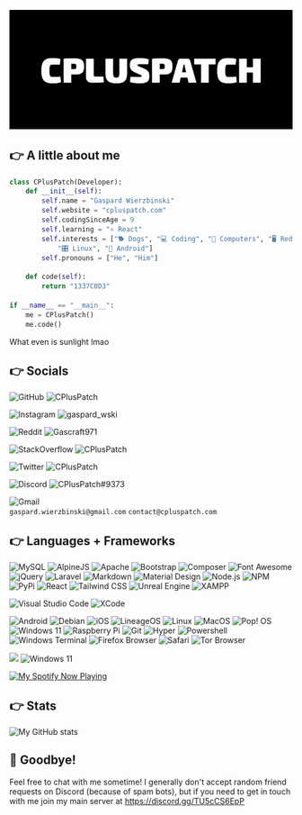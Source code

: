 ![My banner](assets/banner.gif)

## 👉 A little about me

```python
class CPlusPatch(Developer):
	def __init__(self):
		self.name = "Gaspard Wierzbinski"
		self.website = "cpluspatch.com"
		self.codingSinceAge = 9
		self.learning = "⚛️ React"
		self.interests = ["🐕 Dogs", "💻 Coding", "🔧 Computers", "🖥️ Reddit", \
			"🎛️ Linux", "📱 Android"]
		self.pronouns = ["He", "Him"]
	
	def code(self):
		return "1337C0D3"

if __name__ == "__main__":
	me = CPlusPatch()
	me.code()
```

What even is sunlight lmao
## 👉 Socials

![GitHub](https://img.shields.io/badge/GitHub-100000?style=for-the-badge&logo=github&logoColor=white) ![CPlusPatch](https://img.shields.io/badge/CPlusPatch-100000?style=for-the-badge)

![Instagram](https://img.shields.io/badge/Instagram-E4405F?style=for-the-badge&logo=instagram&logoColor=white) ![gaspard_wski](https://img.shields.io/badge/@gaspard__wski-E4405F?style=for-the-badge)

![Reddit](https://img.shields.io/badge/Reddit-FF4500?style=for-the-badge&logo=reddit&logoColor=white) ![Gascraft971](https://img.shields.io/badge/u/Gascraft971-FF4500?style=for-the-badge)

![StackOverflow](https://img.shields.io/badge/Stack_Overflow-FE7A16?style=for-the-badge&logo=stack-overflow&logoColor=white) ![CPlusPatch](https://img.shields.io/badge/@CPlusPatch-FE7A16?style=for-the-badge)

![Twitter](https://img.shields.io/badge/Twitter-1DA1F2?style=for-the-badge&logo=twitter&logoColor=white) ![CPlusPatch](https://img.shields.io/badge/@CPlusPatch-1DA1F2?style=for-the-badge)

![Discord](https://img.shields.io/badge/Discord-5865F2?style=for-the-badge&logo=discord&logoColor=white) ![CPlusPatch#9373](https://img.shields.io/badge/CPlusPatch%239373-5865F2?style=for-the-badge)

![Gmail](https://img.shields.io/badge/Gmail-D14836?style=for-the-badge&logo=gmail&logoColor=white) \
`gaspard.wierzbinski@gmail.com` `contact@cpluspatch.com`

## 👉 Languages + Frameworks

![MySQL](https://img.shields.io/badge/MariaDB-003545?style=for-the-badge&logo=mariadb&logoColor=white)
![AlpineJS](https://img.shields.io/badge/AlpineJS-8BC0D0?style=for-the-badge&logo=alpine.js&logoColor=black)
![Apache](https://img.shields.io/badge/Apache-D22128?style=for-the-badge&logo=Apache&logoColor=white)
![Bootstrap](https://img.shields.io/badge/Bootstrap-563D7C?style=for-the-badge&logo=bootstrap&logoColor=white)
![Composer](https://img.shields.io/badge/Composer-885630?style=for-the-badge&logo=Composer&logoColor=white)
![Font Awesome](https://img.shields.io/badge/Font_Awesome-339AF0?style=for-the-badge&logo=fontawesome&logoColor=white)
![jQuery](https://img.shields.io/badge/jQuery-0769AD?style=for-the-badge&logo=jquery&logoColor=white)
![Laravel](https://img.shields.io/badge/Laravel-FF2D20?style=for-the-badge&logo=laravel&logoColor=white)
![Markdown](https://img.shields.io/badge/Markdown-000000?style=for-the-badge&logo=markdown&logoColor=white)
![Material Design](https://img.shields.io/badge/material%20design-757575?style=for-the-badge&logo=material%20design&logoColor=white)
![Node.js](https://img.shields.io/badge/Node.js-339933?style=for-the-badge&logo=nodedotjs&logoColor=white)
![NPM](https://img.shields.io/badge/npm-CB3837?style=for-the-badge&logo=npm&logoColor=white)
![PyPi](https://img.shields.io/badge/pypi-3775A9?style=for-the-badge&logo=pypi&logoColor=white)
![React](https://img.shields.io/badge/React-20232A?style=for-the-badge&logo=react&logoColor=61DAFB)
![Tailwind CSS](https://img.shields.io/badge/Tailwind_CSS-38B2AC?style=for-the-badge&logo=tailwind-css&logoColor=white)
![Unreal Engine](https://img.shields.io/badge/-Unreal%20Engine-313131?style=for-the-badge&logo=unreal-engine&logoColor=white)
![XAMPP](https://img.shields.io/badge/Xampp-F37623?style=for-the-badge&logo=xampp&logoColor=white)

![Visual Studio Code](https://img.shields.io/badge/Visual_Studio_Code-0078D4?style=for-the-badge&logo=visual%20studio%20code&logoColor=white)
![XCode](https://img.shields.io/badge/Xcode-007ACC?style=for-the-badge&logo=Xcode&logoColor=white)

![Android](https://img.shields.io/badge/Android-3DDC84?style=for-the-badge&logo=android&logoColor=white)
![Debian](https://img.shields.io/badge/Debian-A81D33?style=for-the-badge&logo=debian&logoColor=white)
![iOS](https://img.shields.io/badge/iOS-000000?style=for-the-badge&logo=ios&logoColor=white)
![LineageOS](https://img.shields.io/badge/lineageos-167C80?style=for-the-badge&logo=lineageos&logoColor=white)
![Linux](https://img.shields.io/badge/Linux-FCC624?style=for-the-badge&logo=linux&logoColor=black)
![MacOS](https://img.shields.io/badge/mac%20os-000000?style=for-the-badge&logo=apple&logoColor=white)
![Pop! OS](https://img.shields.io/badge/Pop!_OS-48B9C7?style=for-the-badge&logo=Pop!_OS&logoColor=white)
![Windows 11](https://img.shields.io/badge/Windows_11-0078D6?style=for-the-badge&logo=windows&logoColor=white)
![Raspberry Pi](https://img.shields.io/badge/Raspberry%20Pi-A22846?style=for-the-badge&logo=Raspberry%20Pi&logoColor=white)
![Git](https://img.shields.io/badge/GIT-E44C30?style=for-the-badge&logo=git&logoColor=white)
![Hyper](https://img.shields.io/badge/Hyper-000000?style=for-the-badge&logo=hyper&logoColor=white)
![Powershell](https://img.shields.io/badge/powershell-5391FE?style=for-the-badge&logo=powershell&logoColor=white)
![Windows Terminal](https://img.shields.io/badge/windows%20terminal-4D4D4D?style=for-the-badge&logo=windows%20terminal&logoColor=white)
![Firefox Browser](https://img.shields.io/badge/Firefox_Browser-FF7139?style=for-the-badge&logo=Firefox-Browser&logoColor=white)
![Safari](https://img.shields.io/badge/Safari-FF1B2D?style=for-the-badge&logo=Safari&logoColor=white)
![Tor Browser](https://img.shields.io/badge/Tor_Browser-7D4698?style=for-the-badge&logo=Tor-Browser&logoColor=white)

![](https://img.shields.io/badge/Apple-Mac_Mini_2018-333333?style=for-the-badge&logo=apple&logoColor=white) ![Windows 11](https://img.shields.io/badge/Windows_11-0078D6?style=for-the-badge&logo=windows&logoColor=white)

[![My Spotify Now Playing](https://spotify-github-profile.vercel.app/api/view?uid=ulzj1q1muil9sjy87f4krzdoa&cover_image=true&theme=natemoo-re&bar_color=53b14f&bar_color_cover=false)](https://spotify-github-profile.vercel.app/api/view?uid=ulzj1q1muil9sjy87f4krzdoa&redirect=true)

## 👉 Stats

![My GitHub stats](https://github-readme-stats.vercel.app/api?username=CPlusPatch&show_icons=true&theme=algolia)

## 👋 Goodbye!
Feel free to chat with me sometime! I generally don't accept random friend requests on Discord (because of spam bots), but if you need to get in touch with me join my main server at https://discord.gg/TU5cCS6EpP